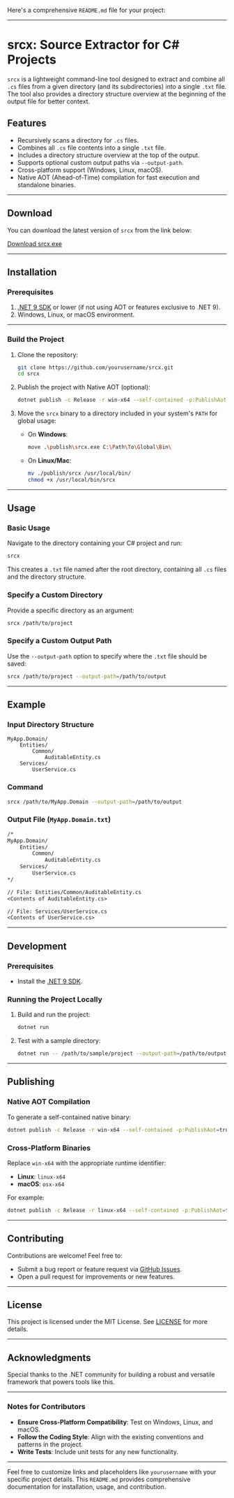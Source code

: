 Here's a comprehensive `README.md` file for your project:

---

# srcx: Source Extractor for C# Projects

`srcx` is a lightweight command-line tool designed to extract and combine all `.cs` files from a given directory (and its subdirectories) into a single `.txt` file. The tool also provides a directory structure overview at the beginning of the output file for better context.

## Features

- Recursively scans a directory for `.cs` files.
- Combines all `.cs` file contents into a single `.txt` file.
- Includes a directory structure overview at the top of the output.
- Supports optional custom output paths via `--output-path`.
- Cross-platform support (Windows, Linux, macOS).
- Native AOT (Ahead-of-Time) compilation for fast execution and standalone binaries.

---
## Download

You can download the latest version of `srcx` from the link below:

[Download srcx.exe](https://mheidari988.github.io/downloads/srcx.exe)

---

## Installation

### Prerequisites

1. [.NET 9 SDK](https://dotnet.microsoft.com/) or lower (if not using AOT or features exclusive to .NET 9).
2. Windows, Linux, or macOS environment.

---

### Build the Project

1. Clone the repository:
   ```bash
   git clone https://github.com/yourusername/srcx.git
   cd srcx
   ```

2. Publish the project with Native AOT (optional):
   ```bash
   dotnet publish -c Release -r win-x64 --self-contained -p:PublishAot=true -o ./publish
   ```

3. Move the `srcx` binary to a directory included in your system's `PATH` for global usage:
   - On **Windows**:
     ```bash
     move .\publish\srcx.exe C:\Path\To\Global\Bin\
     ```
   - On **Linux/Mac**:
     ```bash
     mv ./publish/srcx /usr/local/bin/
     chmod +x /usr/local/bin/srcx
     ```

---

## Usage

### Basic Usage

Navigate to the directory containing your C# project and run:
```bash
srcx
```

This creates a `.txt` file named after the root directory, containing all `.cs` files and the directory structure.

### Specify a Custom Directory

Provide a specific directory as an argument:
```bash
srcx /path/to/project
```

### Specify a Custom Output Path

Use the `--output-path` option to specify where the `.txt` file should be saved:
```bash
srcx /path/to/project --output-path=/path/to/output
```

---

## Example

### Input Directory Structure
```
MyApp.Domain/
    Entities/
        Common/
            AuditableEntity.cs
    Services/
        UserService.cs
```

### Command
```bash
srcx /path/to/MyApp.Domain --output-path=/path/to/output
```

### Output File (`MyApp.Domain.txt`)
```txt
/*
MyApp.Domain/
    Entities/
        Common/
            AuditableEntity.cs
    Services/
        UserService.cs
*/

// File: Entities/Common/AuditableEntity.cs
<Contents of AuditableEntity.cs>

// File: Services/UserService.cs
<Contents of UserService.cs>
```

---

## Development

### Prerequisites
- Install the [.NET 9 SDK](https://dotnet.microsoft.com/).

### Running the Project Locally
1. Build and run the project:
   ```bash
   dotnet run
   ```

2. Test with a sample directory:
   ```bash
   dotnet run -- /path/to/sample/project --output-path=/path/to/output
   ```

---

## Publishing

### Native AOT Compilation
To generate a self-contained native binary:
```bash
dotnet publish -c Release -r win-x64 --self-contained -p:PublishAot=true -o ./publish
```

### Cross-Platform Binaries
Replace `win-x64` with the appropriate runtime identifier:
- **Linux**: `linux-x64`
- **macOS**: `osx-x64`

For example:
```bash
dotnet publish -c Release -r linux-x64 --self-contained -p:PublishAot=true -o ./publish
```

---

## Contributing

Contributions are welcome! Feel free to:
- Submit a bug report or feature request via [GitHub Issues](https://github.com/yourusername/srcx/issues).
- Open a pull request for improvements or new features.

---

## License

This project is licensed under the MIT License. See [LICENSE](LICENSE) for more details.

---

## Acknowledgments

Special thanks to the .NET community for building a robust and versatile framework that powers tools like this.

---

### Notes for Contributors
- **Ensure Cross-Platform Compatibility**: Test on Windows, Linux, and macOS.
- **Follow the Coding Style**: Align with the existing conventions and patterns in the project.
- **Write Tests**: Include unit tests for any new functionality.

---

Feel free to customize links and placeholders like `yourusername` with your specific project details. This `README.md` provides comprehensive documentation for installation, usage, and contribution.
